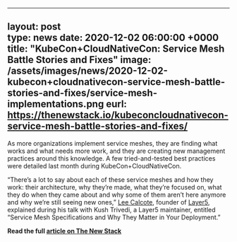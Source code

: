  ---		
 layout: post	
 type: news	
 date:   2020-12-02 06:00:00 +0000 		
 title:  "KubeCon+CloudNativeCon: Service Mesh Battle Stories and Fixes" 
 image: /assets/images/news/2020-12-02-kubecon+cloudnativecon-service-mesh-battle-stories-and-fixes/service-mesh-implementations.png
 eurl: https://thenewstack.io/kubeconcloudnativecon-service-mesh-battle-stories-and-fixes/ 
 --- 

 As more organizations implement service meshes, they are finding what works and what needs more work, and they are creating new management practices around this knowledge. A few tried-and-tested best practices were detailed last month during KubeCon+CloudNativeCon.

“There’s a lot to say about each of these service meshes and how they work: their architecture, why they’re made, what they’re focused on, what they do when they came about and why some of them aren’t here anymore and why we’re still seeing new ones,” [Lee Calcote](/community/members/lee-calcote), founder of [Layer5](https://layer5.io), explained during his talk with Kush Trivedi, a Layer5 maintainer, entitled “Service Mesh Specifications and Why They Matter in Your Deployment.”

**Read the full [article on The New Stack](https://thenewstack.io/kubeconcloudnativecon-service-mesh-battle-stories-and-fixes/)**
